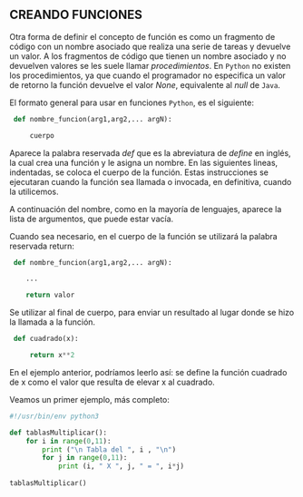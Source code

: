 ## CREANDO FUNCIONES

Otra forma de definir el concepto de función es como un fragmento de código con un nombre asociado que realiza una serie de tareas y devuelve un valor. A los fragmentos de código que tienen un nombre asociado y no devuelven valores se les suele llamar *procedimientos*. En `Python` no existen los procedimientos, ya que cuando el programador no especifica un valor de retorno la función devuelve el valor *None*, equivalente al *null* de `Java`.

El formato general para usar en funciones `Python`, es el siguiente:
```python
 def nombre_funcion(arg1,arg2,... argN):

	 cuerpo
```
Aparece la palabra reservada *def* que es la abreviatura de *define* en inglés, la cual crea una función y le asigna un nombre. En las siguientes lineas, indentadas, se coloca el cuerpo de la función. Estas instrucciones se ejecutaran cuando la función sea llamada o invocada, en definitiva, cuando la utilicemos.

A continuación del nombre, como en la mayoría de lenguajes, aparece la lista de argumentos, que puede estar vacía.

Cuando sea necesario, en el cuerpo de la función se utilizará la palabra reservada return:
```python
 def nombre_funcion(arg1,arg2,... argN):

 	...

	return valor
```
Se utilizar al final de cuerpo, para enviar un resultado al lugar donde se hizo la llamada a la función.
```python
 def cuadrado(x):

	 return x**2
```
En el ejemplo anterior, podríamos leerlo así: se define la función cuadrado de x como el valor que resulta de elevar x al cuadrado.

Veamos un primer ejemplo, más completo:
```python
#!/usr/bin/env python3

def tablasMultiplicar():
    for i in range(0,11):
        print ("\n Tabla del ", i , "\n")
        for j in range(0,11):
            print (i, " X ", j, " = ", i*j)
            
tablasMultiplicar()
```